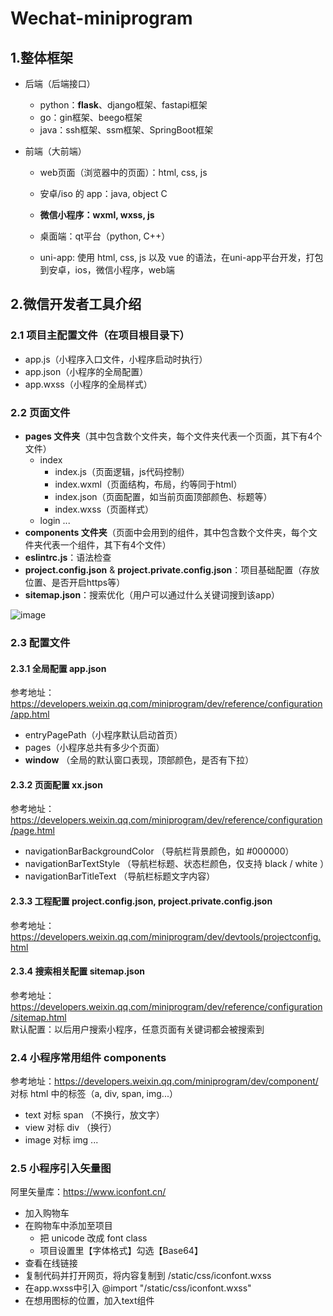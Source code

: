 # Wechat-miniprogram

## 1.整体框架
- 后端（后端接口）
  - python：**flask**、django框架、fastapi框架
  - go：gin框架、beego框架
  - java：ssh框架、ssm框架、SpringBoot框架

- 前端（大前端）
  - web页面（浏览器中的页面）：html, css, js
  - 安卓/iso 的 app：java, object C
  - **微信小程序：wxml, wxss, js**
  - 桌面端：qt平台（python, C++）

  - uni-app: 使用 html, css, js 以及 vue 的语法，在uni-app平台开发，打包到安卓，ios，微信小程序，web端
 
## 2.微信开发者工具介绍
### 2.1 项目主配置文件（在项目根目录下）
  - app.js（小程序入口文件，小程序启动时执行）
  - app.json（小程序的全局配置）
  - app.wxss（小程序的全局样式）
    
### 2.2 页面文件
- **pages 文件夹**（其中包含数个文件夹，每个文件夹代表一个页面，其下有4个文件）
  - index
    - index.js（页面逻辑，js代码控制）
    - index.wxml（页面结构，布局，约等同于html）
    - index.json（页面配置，如当前页面顶部颜色、标题等）
    - index.wxss（页面样式）
  - login
  ...
- **components 文件夹**（页面中会用到的组件，其中包含数个文件夹，每个文件夹代表一个组件，其下有4个文件）
- **eslintrc.js**：语法检查
- **project.config.json** & **project.private.config.json**：项目基础配置（存放位置、是否开启https等）
- **sitemap.json**：搜索优化（用户可以通过什么关键词搜到该app）

![image](https://github.com/user-attachments/assets/20c5f84a-f2ce-4266-bd18-095797f668ee)

### 2.3 配置文件
#### 2.3.1 全局配置 app.json
参考地址：https://developers.weixin.qq.com/miniprogram/dev/reference/configuration/app.html  
  - entryPagePath（小程序默认启动首页）
  - pages（小程序总共有多少个页面）
  - **window** （全局的默认窗口表现，顶部颜色，是否有下拉）
    
#### 2.3.2 页面配置 xx.json
参考地址：https://developers.weixin.qq.com/miniprogram/dev/reference/configuration/page.html  
  - navigationBarBackgroundColor （导航栏背景颜色，如 #000000）
  - navigationBarTextStyle （导航栏标题、状态栏颜色，仅支持 black / white ）
  - navigationBarTitleText （导航栏标题文字内容）
 
#### 2.3.3 工程配置 project.config.json, project.private.config.json
参考地址：https://developers.weixin.qq.com/miniprogram/dev/devtools/projectconfig.html  

#### 2.3.4 搜索相关配置 sitemap.json
参考地址：https://developers.weixin.qq.com/miniprogram/dev/reference/configuration/sitemap.html  
默认配置：以后用户搜索小程序，任意页面有关键词都会被搜索到

### 2.4 小程序常用组件 components   
参考地址：https://developers.weixin.qq.com/miniprogram/dev/component/  
对标 html 中的标签（a, div, span, img...）
  - text 对标 span （不换行，放文字）
  - view 对标 div （换行）
  - image 对标 img
... 

### 2.5 小程序引入矢量图
阿里矢量库：https://www.iconfont.cn/ 
- 加入购物车
- 在购物车中添加至项目
  - 把 unicode 改成 font class
  - 项目设置里【字体格式】勾选【Base64】
- 查看在线链接
- 复制代码并打开网页，将内容复制到 /static/css/iconfont.wxss
- 在app.wxss中引入 @import "/static/css/iconfont.wxss"
- 在想用图标的位置，加入text组件 <text class="iconfont 组件名">
